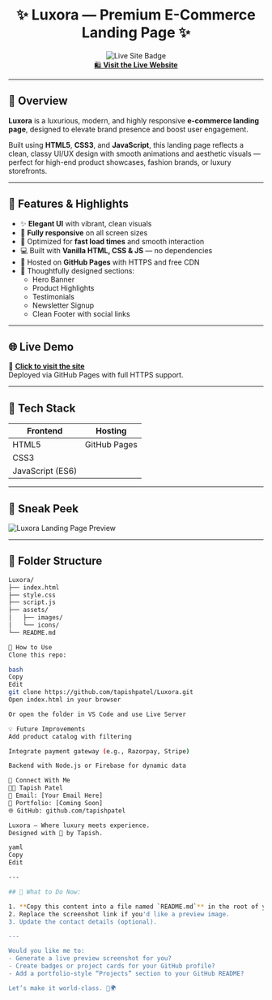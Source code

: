 <h1 align="center">✨ Luxora — Premium E-Commerce Landing Page ✨</h1>

<p align="center">
  <img src="https://img.shields.io/badge/Live--Site-Click%20Here-blue?style=for-the-badge&logo=github" alt="Live Site Badge"/>
  <br>
  <a href="https://tapishpatel.github.io/Luxora/" target="_blank">
    🛍️ <strong>Visit the Live Website</strong>
  </a>
</p>

---

## 💎 Overview

**Luxora** is a luxurious, modern, and highly responsive **e-commerce landing page**, designed to elevate brand presence and boost user engagement.

Built using **HTML5**, **CSS3**, and **JavaScript**, this landing page reflects a clean, classy UI/UX design with smooth animations and aesthetic visuals — perfect for high-end product showcases, fashion brands, or luxury storefronts.

---

## 🎨 Features & Highlights

- ✨ **Elegant UI** with vibrant, clean visuals  
- 📱 **Fully responsive** on all screen sizes  
- 🎯 Optimized for **fast load times** and smooth interaction  
- 💻 Built with **Vanilla HTML, CSS & JS** — no dependencies  
- 🔐 Hosted on **GitHub Pages** with HTTPS and free CDN  
- 🧠 Thoughtfully designed sections:
  - Hero Banner
  - Product Highlights
  - Testimonials
  - Newsletter Signup
  - Clean Footer with social links

---

## 🌐 Live Demo

🔗 **[Click to visit the site](https://tapishpatel.github.io/Luxora/)**  
Deployed via GitHub Pages with full HTTPS support.

---

## 🧰 Tech Stack

| Frontend | Hosting       |
|----------|----------------|
| HTML5    | GitHub Pages  |
| CSS3     |                |
| JavaScript (ES6) |        |

---

## 📸 Sneak Peek

![Luxora Landing Page Preview](https://tapishpatel.github.io/Luxora/)



---

## 📂 Folder Structure

```bash
Luxora/
├── index.html
├── style.css
├── script.js
├── assets/
│   ├── images/
│   └── icons/
└── README.md

🚀 How to Use
Clone this repo:

bash
Copy
Edit
git clone https://github.com/tapishpatel/Luxora.git
Open index.html in your browser

Or open the folder in VS Code and use Live Server

💡 Future Improvements
Add product catalog with filtering

Integrate payment gateway (e.g., Razorpay, Stripe)

Backend with Node.js or Firebase for dynamic data

🤝 Connect With Me
👨‍💻 Tapish Patel
📧 Email: [Your Email Here]
🔗 Portfolio: [Coming Soon]
🌐 GitHub: github.com/tapishpatel

Luxora — Where luxury meets experience.
Designed with 💙 by Tapish.

yaml
Copy
Edit

---

## 📌 What to Do Now:

1. **Copy this content into a file named `README.md`** in the root of your GitHub repo: [`https://github.com/tapishpatel/Luxora`](https://github.com/tapishpatel/Luxora)
2. Replace the screenshot link if you'd like a preview image.
3. Update the contact details (optional).

---

Would you like me to:
- Generate a live preview screenshot for you?
- Create badges or project cards for your GitHub profile?
- Add a portfolio-style “Projects” section to your GitHub README?

Let’s make it world-class. 💼🌍

